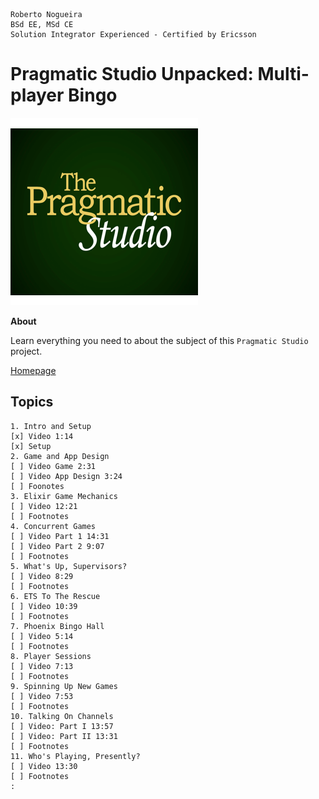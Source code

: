```
Roberto Nogueira  
BSd EE, MSd CE
Solution Integrator Experienced - Certified by Ericsson
```
# Pragmatic Studio Unpacked: Multi-player Bingo

![coursera image](images/pragmaticstudio.png)

**About**

Learn everything you need to about the subject of this `Pragmatic Studio` project.

[Homepage](https://online.pragmaticstudio.com/courses/unpacked-bingo/modules/3)

## Topics
```
1. Intro and Setup
[x] Video 1:14
[x] Setup
2. Game and App Design
[ ] Video Game 2:31
[ ] Video App Design 3:24
[ ] Foonotes
3. Elixir Game Mechanics
[ ] Video 12:21
[ ] Footnotes
4. Concurrent Games
[ ] Video Part 1 14:31
[ ] Video Part 2 9:07
[ ] Footnotes
5. What's Up, Supervisors?
[ ] Video 8:29
[ ] Footnotes
6. ETS To The Rescue
[ ] Video 10:39
[ ] Footnotes
7. Phoenix Bingo Hall
[ ] Video 5:14
[ ] Footnotes
8. Player Sessions
[ ] Video 7:13
[ ] Footnotes
9. Spinning Up New Games
[ ] Video 7:53
[ ] Footnotes
10. Talking On Channels
[ ] Video: Part I 13:57
[ ] Video: Part II 13:31
[ ] Footnotes
11. Who's Playing, Presently?
[ ] Video 13:30
[ ] Footnotes
:
```
